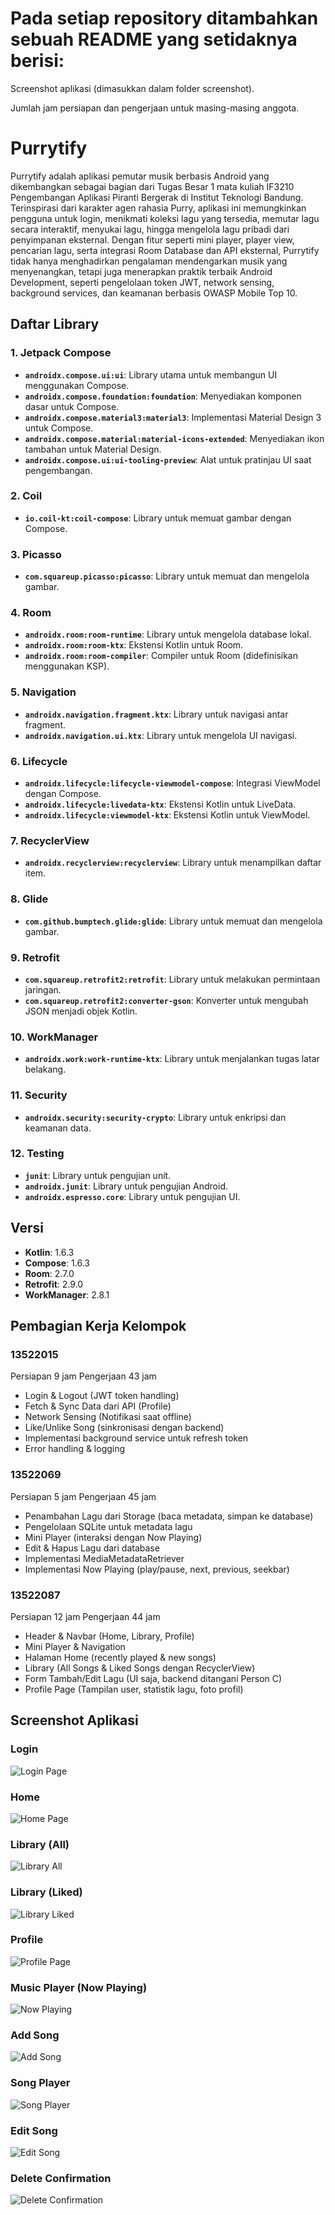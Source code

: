 # Pada setiap repository ditambahkan sebuah README yang setidaknya berisi:

Screenshot aplikasi (dimasukkan dalam folder screenshot).

Jumlah jam persiapan dan pengerjaan untuk masing-masing anggota.

# Purrytify

Purrytify adalah aplikasi pemutar musik berbasis Android yang dikembangkan sebagai bagian dari Tugas Besar 1 mata kuliah IF3210 Pengembangan Aplikasi Piranti Bergerak di Institut Teknologi Bandung. Terinspirasi dari karakter agen rahasia Purry, aplikasi ini memungkinkan pengguna untuk login, menikmati koleksi lagu yang tersedia, memutar lagu secara interaktif, menyukai lagu, hingga mengelola lagu pribadi dari penyimpanan eksternal. Dengan fitur seperti mini player, player view, pencarian lagu, serta integrasi Room Database dan API eksternal, Purrytify tidak hanya menghadirkan pengalaman mendengarkan musik yang menyenangkan, tetapi juga menerapkan praktik terbaik Android Development, seperti pengelolaan token JWT, network sensing, background services, dan keamanan berbasis OWASP Mobile Top 10.

## Daftar Library

### 1. **Jetpack Compose**
   - **`androidx.compose.ui:ui`**: Library utama untuk membangun UI menggunakan Compose.
   - **`androidx.compose.foundation:foundation`**: Menyediakan komponen dasar untuk Compose.
   - **`androidx.compose.material3:material3`**: Implementasi Material Design 3 untuk Compose.
   - **`androidx.compose.material:material-icons-extended`**: Menyediakan ikon tambahan untuk Material Design.
   - **`androidx.compose.ui:ui-tooling-preview`**: Alat untuk pratinjau UI saat pengembangan.

### 2. **Coil**
   - **`io.coil-kt:coil-compose`**: Library untuk memuat gambar dengan Compose.

### 3. **Picasso**
   - **`com.squareup.picasso:picasso`**: Library untuk memuat dan mengelola gambar.

### 4. **Room**
   - **`androidx.room:room-runtime`**: Library untuk mengelola database lokal.
   - **`androidx.room:room-ktx`**: Ekstensi Kotlin untuk Room.
   - **`androidx.room:room-compiler`**: Compiler untuk Room (didefinisikan menggunakan KSP).

### 5. **Navigation**
   - **`androidx.navigation.fragment.ktx`**: Library untuk navigasi antar fragment.
   - **`androidx.navigation.ui.ktx`**: Library untuk mengelola UI navigasi.

### 6. **Lifecycle**
   - **`androidx.lifecycle:lifecycle-viewmodel-compose`**: Integrasi ViewModel dengan Compose.
   - **`androidx.lifecycle:livedata-ktx`**: Ekstensi Kotlin untuk LiveData.
   - **`androidx.lifecycle:viewmodel-ktx`**: Ekstensi Kotlin untuk ViewModel.

### 7. **RecyclerView**
   - **`androidx.recyclerview:recyclerview`**: Library untuk menampilkan daftar item.

### 8. **Glide**
   - **`com.github.bumptech.glide:glide`**: Library untuk memuat dan mengelola gambar.

### 9. **Retrofit**
   - **`com.squareup.retrofit2:retrofit`**: Library untuk melakukan permintaan jaringan.
   - **`com.squareup.retrofit2:converter-gson`**: Konverter untuk mengubah JSON menjadi objek Kotlin.

### 10. **WorkManager**
   - **`androidx.work:work-runtime-ktx`**: Library untuk menjalankan tugas latar belakang.

### 11. **Security**
   - **`androidx.security:security-crypto`**: Library untuk enkripsi dan keamanan data.

### 12. **Testing**
   - **`junit`**: Library untuk pengujian unit.
   - **`androidx.junit`**: Library untuk pengujian Android.
   - **`androidx.espresso.core`**: Library untuk pengujian UI.

## Versi
- **Kotlin**: 1.6.3
- **Compose**: 1.6.3
- **Room**: 2.7.0
- **Retrofit**: 2.9.0
- **WorkManager**: 2.8.1

## Pembagian Kerja Kelompok

### 13522015 
Persiapan 9 jam
Pengerjaan 43 jam
- Login & Logout (JWT token handling)
- Fetch & Sync Data dari API (Profile)
- Network Sensing (Notifikasi saat offline)
- Like/Unlike Song (sinkronisasi dengan backend)
- Implementasi background service untuk refresh token
- Error handling & logging

### 13522069
Persiapan 5 jam
Pengerjaan 45 jam
- Penambahan Lagu dari Storage (baca metadata, simpan ke database)
- Pengelolaan SQLite untuk metadata lagu
- Mini Player (interaksi dengan Now Playing)
- Edit & Hapus Lagu dari database
- Implementasi MediaMetadataRetriever
- Implementasi Now Playing (play/pause, next, previous, seekbar)

### 13522087
Persiapan 12 jam
Pengerjaan 44 jam
- Header & Navbar (Home, Library, Profile)
- Mini Player & Navigation
- Halaman Home (recently played & new songs)
- Library (All Songs & Liked Songs dengan RecyclerView)
- Form Tambah/Edit Lagu (UI saja, backend ditangani Person C)
- Profile Page (Tampilan user, statistik lagu, foto profil)

## Screenshot Aplikasi

### Login
![Login Page](screenshot/login.png)

### Home
![Home Page](screenshot/home.png)

### Library (All)
![Library All](screenshot/library_all.png)

### Library (Liked)
![Library Liked](screenshot/library_liked.png)

### Profile
![Profile Page](screenshot/profile.png)

### Music Player (Now Playing)
![Now Playing](screenshot/now_playing.png)

### Add Song
![Add Song](screenshot/add_song.png)

### Song Player
![Song Player](screenshot/song_player.png)

### Edit Song
![Edit Song](screenshot/edit_song.png)

### Delete Confirmation
![Delete Confirmation](screenshot/delete_confirmation.png)
